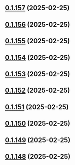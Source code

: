 ## [0.1.157](https://github.com/binary-braids/terraform-oracle/compare/v0.1.156...v0.1.157) (2025-02-25)



## [0.1.156](https://github.com/binary-braids/terraform-oracle/compare/v0.1.155...v0.1.156) (2025-02-25)



## [0.1.155](https://github.com/binary-braids/terraform-oracle/compare/v0.1.154...v0.1.155) (2025-02-25)



## [0.1.154](https://github.com/binary-braids/terraform-oracle/compare/v0.1.153...v0.1.154) (2025-02-25)



## [0.1.153](https://github.com/binary-braids/terraform-oracle/compare/v0.1.152...v0.1.153) (2025-02-25)



## [0.1.152](https://github.com/binary-braids/terraform-oracle/compare/v0.1.151...v0.1.152) (2025-02-25)



## [0.1.151](https://github.com/binary-braids/terraform-oracle/compare/v0.1.150...v0.1.151) (2025-02-25)



## [0.1.150](https://github.com/binary-braids/terraform-oracle/compare/v0.1.149...v0.1.150) (2025-02-25)



## [0.1.149](https://github.com/binary-braids/terraform-oracle/compare/v0.1.148...v0.1.149) (2025-02-25)



## [0.1.148](https://github.com/binary-braids/terraform-oracle/compare/v0.1.147...v0.1.148) (2025-02-25)



